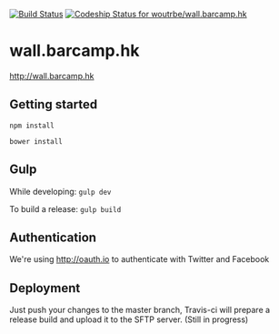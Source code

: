 [![Build Status](https://travis-ci.org/woutrbe/wall.barcamp.hk.svg?branch=master)](https://travis-ci.org/woutrbe/wall.barcamp.hk)
[![Codeship Status for woutrbe/wall.barcamp.hk](https://www.codeship.io/projects/395b9460-47c9-0132-d1d8-7ee77ec447d5/status)](https://www.codeship.io/projects/45697)

# wall.barcamp.hk
http://wall.barcamp.hk

## Getting started
`npm install`

`bower install`

## Gulp
While developing:
`gulp dev`

To build a release:
`gulp build`

## Authentication
We're using http://oauth.io to authenticate with Twitter and Facebook

## Deployment
Just push your changes to the master branch, Travis-ci will prepare a release build and upload it to the SFTP server. (Still in progress)